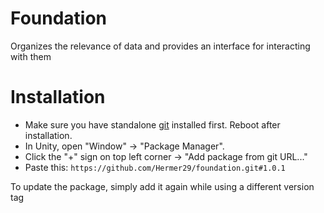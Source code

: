 # Foundation

Organizes the relevance of data and provides an interface for interacting with them

# Installation

* Make sure you have standalone [git](https://git-scm.com/downloads) installed first. Reboot after installation.
* In Unity, open "Window" -> "Package Manager".
* Click the "+" sign on top left corner -> "Add package from git URL..."
* Paste this: `https://github.com/Hermer29/foundation.git#1.0.1`

To update the package, simply add it again while using a different version tag
